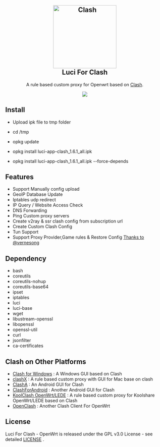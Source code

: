 <h2 align="center">
 <img src="https://github.com/Dreamacro/clash/raw/master/docs/logo.png" alt="Clash" width="200">
  <br>Luci For Clash <br>

</h2>

  <p align="center">
	A rule based custom proxy for Openwrt based on <a href="https://github.com/Dreamacro/clash" target="_blank">Clash</a>.
  </p>
  <p align="center">
  <a target="_blank" href="https://github.com/frainzy1477/luci-app-clash/releases/tag/v1.6.1">
    <img src="https://img.shields.io/badge/luci%20for%20clash-v1.6.1-blue.svg"> 	  
  </a>
  <!-- <a href="https://github.com/frainzy1477/luci-app-clash/releases" target="_blank">
        <img src="https://img.shields.io/github/downloads/frainzy1477/luci-app-clash/total.svg?style=flat-square"/>
    </a>-->
  </p>

  
 ## Install
- Upload ipk file to tmp folder

- cd /tmp
- opkg update
- opkg install luci-app-clash_1.6.1_all.ipk  
- opkg install luci-app-clash_1.6.1_all.ipk --force-depends

## Features

- Support Manually config upload
- GeoIP Database Update
- Iptables udp redirect
- IP Query / Website Access Check
- DNS Forwarding
- Ping Custom proxy servers
- Create v2ray & ssr clash config from subscription url
- Create Custom Clash Config
- Tun Support
- Support Proxy Provider,Game rules & Restore Config [Thanks to @vernesong ](https://github.com/vernesong/OpenClash)

## Dependency

- bash
- coreutils
- coreutils-nohup
- coreutils-base64
- ipset
- iptables
- luci
- luci-base
- wget
- libustream-openssl 
- libopenssl 
- openssl-util
- curl
- jsonfilter
- ca-certificates

## Clash on Other Platforms

- [Clash for Windows](https://github.com/Fndroid/clash_for_windows_pkg/releases) : A Windows GUI based on Clash
- [clashX](https://github.com/yichengchen/clashX) : A rule based custom proxy with GUI for Mac base on clash
- [ClashA](https://github.com/ccg2018/ClashA/tree/master) : An Android GUI for Clash
- [ClashForAndroid](https://github.com/Kr328/ClashForAndroid) : Another Android GUI for Clash
- [KoolClash OpenWrt/LEDE](https://github.com/SukkaW/Koolshare-Clash/tree/master) : A rule based custom proxy for Koolshare OpenWrt/LEDE based on Clash
- [OpenClash](https://github.com/vernesong/OpenClash/tree/master) : Another Clash Client For OpenWrt
## License

Luci For Clash - OpenWrt is released under the GPL v3.0 License - see detailed [LICENSE](https://github.com/frainzy1477/luci-app-clash/blob/master/LICENSE) .


